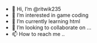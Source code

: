 - 👋 Hi, I’m @ritwik235
- 👀 I’m interested in game coding
- 🌱 I’m currently learning html
- 💞️ I’m looking to collaborate on ...
- 📫 How to reach me ..

<!---
ritwik235/ritwik235 is a ✨ special ✨ repository because its `README.md` (this file) appears on your GitHub profile.
You can click the Preview link to take a look at your changes.
--->
